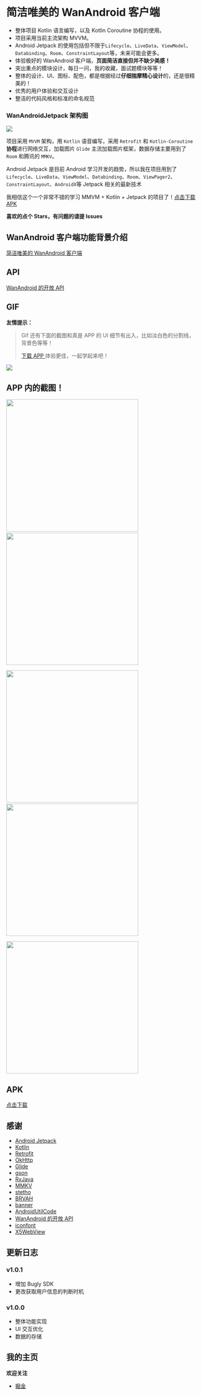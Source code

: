 # 简洁唯美的 WanAndroid 客户端

- 整体项目 Kotlin 语言编写，以及 Kotlin Coroutine 协程的使用。
- 项目采用当前主流架构 MVVM。
- Android Jetpack 的使用包括但不限于`Lifecycle`、`LiveData`、`ViewModel`、`Databinding`、`Room`、`ConstraintLayout`等，未来可能会更多。
- 体验极好的 WanAndroid 客户端，**页面简洁直接但并不缺少美感！**
- 突出重点的模块设计，每日一问，我的收藏，面试题模块等等！
- 整体的设计、UI、图标、配色，都是根据经过**仔细揣摩精心设计**的，还是很精美的！
- 优秀的用户体验和交互设计
- 整洁的代码风格和标准的命名规范

### WanAndroidJetpack 架构图

![](https://raw.githubusercontent.com/jhbxyz/ArticleRecord/master/images/wanandroid-arch.jpg)

项目采用 `MVVM` 架构，用 `Kotlin` 语音编写，采用 `Retrofit` 和 `Kotlin-Coroutine` **协程**进行网络交互，加载图片 `Glide` 主流加载图片框架，数据存储主要用到了 `Room` 和腾讯的 `MMKV`。

Android Jetpack 是目前 Android 学习开发的趋势，所以我在项目用到了 `Lifecycle`、`LiveData`、`ViewModel`、`Databinding`、`Room`、`ViewPager2`、`ConstraintLayout`、`AndroidX`等 Jetpack 相关的最新技术

我相信这个一个非常不错的学习 MMVM + Kotlin + Jetpack 的项目了！[点击下载APK](https://github.com/jhbxyz/WanAndroidJetpack/blob/master/app/apk/app-release.apk?raw=true)

**喜欢的点个 Stars，有问题的请提 Issues**

## WanAndroid 客户端功能背景介绍

[简洁唯美的 WanAndroid 客户端](https://juejin.cn/post/6899246532038656007)

## API

[WanAndroid 的开放 API](https://wanandroid.com/blog/show/2) 

## GIF

**友情提示：**

> Gif 还有下面的截图和真是 APP 的 UI 细节有出入，比如淡白色的分割线，背景色等等！ 
>
> [下载 APP ](https://github.com/jhbxyz/WanAndroidJetpack/blob/master/app/apk/app-release.apk?raw=true)体验更佳，一起学起来吧！

![](https://raw.githubusercontent.com/jhbxyz/ArticleRecord/master/images/wan-gif.gif)



## APP 内的截图！

<img src="https://raw.githubusercontent.com/jhbxyz/ArticleRecord/master/images/w-1.jpg" width="350" />&nbsp;&nbsp;&nbsp;&nbsp; &nbsp;&nbsp;&nbsp;&nbsp; &nbsp;&nbsp;<img src="https://raw.githubusercontent.com/jhbxyz/ArticleRecord/master/images/w-2.jpg" width="350" />

<img src="https://raw.githubusercontent.com/jhbxyz/ArticleRecord/master/images/w-3.jpg" width="350" />&nbsp;&nbsp;&nbsp;&nbsp; &nbsp;&nbsp;&nbsp;&nbsp; &nbsp;&nbsp;<img src="https://raw.githubusercontent.com/jhbxyz/ArticleRecord/master/images/w-4.jpg" width="350" />

<img src="https://raw.githubusercontent.com/jhbxyz/ArticleRecord/master/images/w-5.jpg" width="350" />



## APK

[点击下载](https://github.com/jhbxyz/WanAndroidJetpack/blob/master/app/apk/app-release.apk?raw=true)

## 感谢

- [Android Jetpack](https://developer.android.com/jetpack)
- [Kotlin](https://developer.android.com/kotlin)
- [Retrofit](https://github.com/square/retrofit)
- [OkHttp](https://github.com/square/okhttp)
- [Glide](https://github.com/bumptech/glide)
- [gson](https://github.com/google/gson)
- [RxJava](https://github.com/ReactiveX/RxJava)
- [MMKV](https://github.com/Tencent/MMKV)
- [stetho](https://github.com/facebook/stetho)
- [BRVAH](https://github.com/CymChad/BaseRecyclerViewAdapterHelper)
- [banner](https://github.com/youth5201314/banner)
- [AndroidUtilCode](https://github.com/Blankj/AndroidUtilCode)
- [WanAndroid 的开放 API](https://wanandroid.com/blog/show/2) 
- [iconfont](https://www.iconfont.cn/?spm=a313x.7781069.1998910419.d4d0a486a) 
- [X5WebView](https://x5.tencent.com/guide/sdkInit.html)



## 更新日志

### v1.0.1

- 增加 Bugly SDK
- 更改获取用户信息的判断时机

### v1.0.0

- 整体功能实现
- UI 交互优化
- 数据的存储



## 我的主页

**欢迎关注**

* [掘金](https://juejin.cn/user/1574156381208216/posts)

